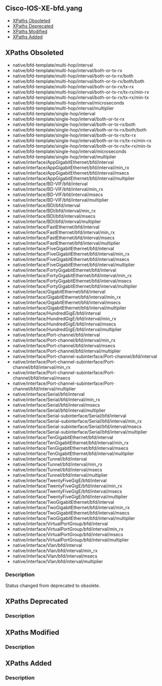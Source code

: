 ## Cisco-IOS-XE-bfd.yang


- [XPaths Obsoleted](#xpaths-obsoleted)
- [XPaths Deprecated](#xpaths-deprecated)
- [XPaths Modified](#xpaths-modified)
- [XPaths Added](#xpaths-added)

## XPaths Obsoleted

- native/bfd-template/multi-hop/interval
- native/bfd-template/multi-hop/interval/both-or-tx-rx
- native/bfd-template/multi-hop/interval/both-or-tx-rx/both
- native/bfd-template/multi-hop/interval/both-or-tx-rx/both/both
- native/bfd-template/multi-hop/interval/both-or-tx-rx/tx-rx
- native/bfd-template/multi-hop/interval/both-or-tx-rx/tx-rx/min-rx
- native/bfd-template/multi-hop/interval/both-or-tx-rx/tx-rx/min-tx
- native/bfd-template/multi-hop/interval/microseconds
- native/bfd-template/multi-hop/interval/multiplier
- native/bfd-template/single-hop/interval
- native/bfd-template/single-hop/interval/both-or-tx-rx
- native/bfd-template/single-hop/interval/both-or-tx-rx/both
- native/bfd-template/single-hop/interval/both-or-tx-rx/both/both
- native/bfd-template/single-hop/interval/both-or-tx-rx/tx-rx
- native/bfd-template/single-hop/interval/both-or-tx-rx/tx-rx/min-rx
- native/bfd-template/single-hop/interval/both-or-tx-rx/tx-rx/min-tx
- native/bfd-template/single-hop/interval/microseconds
- native/bfd-template/single-hop/interval/multiplier
- native/interface/AppGigabitEthernet/bfd/interval
- native/interface/AppGigabitEthernet/bfd/interval/min_rx
- native/interface/AppGigabitEthernet/bfd/interval/msecs
- native/interface/AppGigabitEthernet/bfd/interval/multiplier
- native/interface/BD-VIF/bfd/interval
- native/interface/BD-VIF/bfd/interval/min_rx
- native/interface/BD-VIF/bfd/interval/msecs
- native/interface/BD-VIF/bfd/interval/multiplier
- native/interface/BDI/bfd/interval
- native/interface/BDI/bfd/interval/min_rx
- native/interface/BDI/bfd/interval/msecs
- native/interface/BDI/bfd/interval/multiplier
- native/interface/FastEthernet/bfd/interval
- native/interface/FastEthernet/bfd/interval/min_rx
- native/interface/FastEthernet/bfd/interval/msecs
- native/interface/FastEthernet/bfd/interval/multiplier
- native/interface/FiveGigabitEthernet/bfd/interval
- native/interface/FiveGigabitEthernet/bfd/interval/min_rx
- native/interface/FiveGigabitEthernet/bfd/interval/msecs
- native/interface/FiveGigabitEthernet/bfd/interval/multiplier
- native/interface/FortyGigabitEthernet/bfd/interval
- native/interface/FortyGigabitEthernet/bfd/interval/min_rx
- native/interface/FortyGigabitEthernet/bfd/interval/msecs
- native/interface/FortyGigabitEthernet/bfd/interval/multiplier
- native/interface/GigabitEthernet/bfd/interval
- native/interface/GigabitEthernet/bfd/interval/min_rx
- native/interface/GigabitEthernet/bfd/interval/msecs
- native/interface/GigabitEthernet/bfd/interval/multiplier
- native/interface/HundredGigE/bfd/interval
- native/interface/HundredGigE/bfd/interval/min_rx
- native/interface/HundredGigE/bfd/interval/msecs
- native/interface/HundredGigE/bfd/interval/multiplier
- native/interface/Port-channel/bfd/interval
- native/interface/Port-channel/bfd/interval/min_rx
- native/interface/Port-channel/bfd/interval/msecs
- native/interface/Port-channel/bfd/interval/multiplier
- native/interface/Port-channel-subinterface/Port-channel/bfd/interval
- native/interface/Port-channel-subinterface/Port-channel/bfd/interval/min_rx
- native/interface/Port-channel-subinterface/Port-channel/bfd/interval/msecs
- native/interface/Port-channel-subinterface/Port-channel/bfd/interval/multiplier
- native/interface/Serial/bfd/interval
- native/interface/Serial/bfd/interval/min_rx
- native/interface/Serial/bfd/interval/msecs
- native/interface/Serial/bfd/interval/multiplier
- native/interface/Serial-subinterface/Serial/bfd/interval
- native/interface/Serial-subinterface/Serial/bfd/interval/min_rx
- native/interface/Serial-subinterface/Serial/bfd/interval/msecs
- native/interface/Serial-subinterface/Serial/bfd/interval/multiplier
- native/interface/TenGigabitEthernet/bfd/interval
- native/interface/TenGigabitEthernet/bfd/interval/min_rx
- native/interface/TenGigabitEthernet/bfd/interval/msecs
- native/interface/TenGigabitEthernet/bfd/interval/multiplier
- native/interface/Tunnel/bfd/interval
- native/interface/Tunnel/bfd/interval/min_rx
- native/interface/Tunnel/bfd/interval/msecs
- native/interface/Tunnel/bfd/interval/multiplier
- native/interface/TwentyFiveGigE/bfd/interval
- native/interface/TwentyFiveGigE/bfd/interval/min_rx
- native/interface/TwentyFiveGigE/bfd/interval/msecs
- native/interface/TwentyFiveGigE/bfd/interval/multiplier
- native/interface/TwoGigabitEthernet/bfd/interval
- native/interface/TwoGigabitEthernet/bfd/interval/min_rx
- native/interface/TwoGigabitEthernet/bfd/interval/msecs
- native/interface/TwoGigabitEthernet/bfd/interval/multiplier
- native/interface/VirtualPortGroup/bfd/interval
- native/interface/VirtualPortGroup/bfd/interval/min_rx
- native/interface/VirtualPortGroup/bfd/interval/msecs
- native/interface/VirtualPortGroup/bfd/interval/multiplier
- native/interface/Vlan/bfd/interval
- native/interface/Vlan/bfd/interval/min_rx
- native/interface/Vlan/bfd/interval/msecs
- native/interface/Vlan/bfd/interval/multiplier

### Description

Status changed from deprecated to obsolete.

## XPaths Deprecated

### Description

## XPaths Modified

### Description

## XPaths Added

### Description
